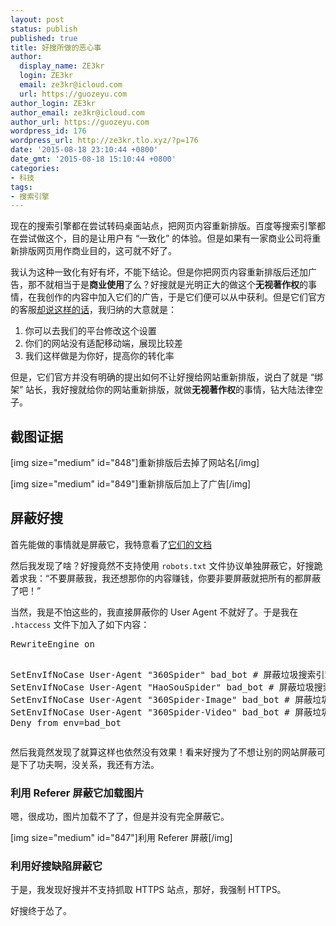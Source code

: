 ```yaml
---
layout: post
status: publish
published: true
title: 好搜所做的恶心事
author:
  display_name: ZE3kr
  login: ZE3kr
  email: ze3kr@icloud.com
  url: https://guozeyu.com
author_login: ZE3kr
author_email: ze3kr@icloud.com
author_url: https://guozeyu.com
wordpress_id: 176
wordpress_url: http://ze3kr.tlo.xyz/?p=176
date: '2015-08-18 23:10:44 +0800'
date_gmt: '2015-08-18 15:10:44 +0800'
categories:
- 科技
tags:
- 搜索引擎
---
```

<p>现在的搜索引擎都在尝试转码桌面站点，把网页内容重新排版。百度等搜索引擎都在尝试做这个，目的是让用户有 “一致化” 的体验。但是如果有一家商业公司将重新排版网页用作商业目的，这可就不好了。</p>
<p>我认为这种一致化有好有坏，不能下结论。但是你把网页内容重新排版后还加广告，那不就相当于是<strong>商业使用</strong>了么？好搜就是光明正大的做这个<strong>无视著作权</strong>的事情，在我创作的内容中加入它们的广告，于是它们便可以从中获利。但是它们<!--more-->官方的客服<a href="http://bbs.360safe.com/thread-4784046-1-1.html#post_38104495">却说这样的话</a>，我归纳的大意就是：</p>
<ol>
<li>你可以去我们的平台修改这个设置</li>
<li>你们的网站没有适配移动端，展现比较差</li>
<li>我们这样做是为你好，提高你的转化率</li>
</ol>
<p>但是，它们官方并没有明确的提出如何不让好搜给网站重新排版，说白了就是 “绑架” 站长，我好搜就给你的网站重新排版，就做<strong>无视著作权</strong>的事情，钻大陆法律空子。</p>
<h2>截图证据</h2>
<p>[img size="medium" id="848"]重新排版后去掉了网站名[/img]</p>
<p>[img size="medium" id="849"]重新排版后加上了广告[/img]</p>
<h2>屏蔽好搜</h2>
<p>首先能做的事情就是屏蔽它，我特意看了<a href="http://www.haosou.com/help/help_3_2.html">它们的文档</a></p>
<p>然后我发现了啥？好搜竟然不支持使用 <code>robots.txt</code> 文件协议单独屏蔽它，好搜跪着求我：“不要屏蔽我，我还想那你的内容赚钱，你要非要屏蔽就把所有的都屏蔽了吧！”</p>
<p>当然，我是不怕这些的，我直接屏蔽你的 User Agent 不就好了。于是我在 <code>.htaccess</code> 文件下加入了如下内容：</p>
<pre class="lang:apache decode:true">RewriteEngine on

SetEnvIfNoCase User-Agent "360Spider" bad_bot # 屏蔽垃圾搜索引擎
SetEnvIfNoCase User-Agent "HaoSouSpider" bad_bot # 屏蔽垃圾搜索引擎
SetEnvIfNoCase User-Agent "360Spider-Image" bad_bot # 屏蔽垃圾搜索引擎
SetEnvIfNoCase User-Agent "360Spider-Video" bad_bot # 屏蔽垃圾搜索引擎
Deny from env=bad_bot</pre>
<p>然后我竟然发现了就算这样也依然没有效果！看来好搜为了不想让别的网站屏蔽可是下了功夫啊，没关系，我还有方法。</p>
<h3>利用 Referer 屏蔽它加载图片</h3>
<p>嗯，很成功，图片加载不了了，但是并没有完全屏蔽它。</p>
<p>[img size="medium" id="847"]利用 Referer 屏蔽[/img]</p>
<h3>利用好搜缺陷屏蔽它</h3>
<p>于是，我发现好搜并不支持抓取 HTTPS 站点，那好，我强制 HTTPS。</p>
<p>好搜终于怂了。</p>
